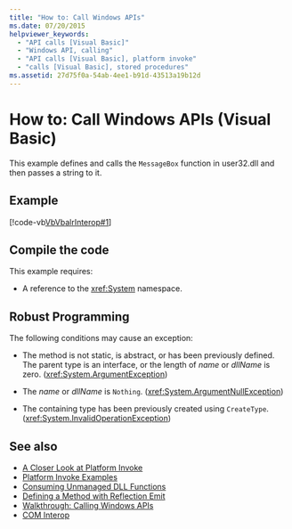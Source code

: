 ```yaml
---
title: "How to: Call Windows APIs"
ms.date: 07/20/2015
helpviewer_keywords: 
  - "API calls [Visual Basic]"
  - "Windows API, calling"
  - "API calls [Visual Basic], platform invoke"
  - "calls [Visual Basic], stored procedures"
ms.assetid: 27d75f0a-54ab-4ee1-b91d-43513a19b12d
---
```

# How to: Call Windows APIs (Visual Basic)
This example defines and calls the `MessageBox` function in user32.dll and then passes a string to it.  
  
## Example  
 [!code-vb[VbVbalrInterop#1](~/samples/snippets/visualbasic/VS_Snippets_VBCSharp/VbVbalrInterop/VB/Class1.vb#1)]  
  
## Compile the code  
 This example requires:  
  
- A reference to the <xref:System> namespace.  
  
## Robust Programming  
 The following conditions may cause an exception:  
  
- The method is not static, is abstract, or has been previously defined. The parent type is an interface, or the length of *name* or *dllName* is zero. (<xref:System.ArgumentException>)  
  
- The *name* or *dllName* is `Nothing`. (<xref:System.ArgumentNullException>)  
  
- The containing type has been previously created using `CreateType`. (<xref:System.InvalidOperationException>)  
  
## See also

- [A Closer Look at Platform Invoke](../../../framework/interop/consuming-unmanaged-dll-functions.md#a-closer-look-at-platform-invoke)
- [Platform Invoke Examples](../../../framework/interop/platform-invoke-examples.md)
- [Consuming Unmanaged DLL Functions](../../../framework/interop/consuming-unmanaged-dll-functions.md)
- [Defining a Method with Reflection Emit](/previous-versions/dotnet/netframework-4.0/w63y4d4f(v=vs.100))
- [Walkthrough: Calling Windows APIs](walkthrough-calling-windows-apis.md)
- [COM Interop](index.md)
